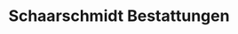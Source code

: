 ---
title: "Schaarschmidt Bestattungen"
url: /hamburg/schaarschmidt-bestattungen/
shop: Bestattungen
---